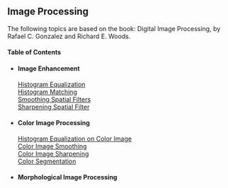 ## Image Processing
The following topics are based on the book: Digital Image Processing, by Rafael C. Gonzalez and Richard E. Woods.

#### Table of Contents  
* #### Image Enhancement    
   [Histogram Equalization](image_enhancement/histeq.md)  
   [Histogram Matching](image_enhancement/histmatching.md)     
   [Smoothing Spatial Filters](image_enhancement/smooth_spatial_filters.md)   
   [Sharpening Spatial Filter](image_enhancement/sharp_filter.md)
* #### Color Image Processing  
    [Histogram Equalization on Color Image](image_enhancement/histeqcolor.md)  
    [Color Image Smoothing](image_enhancement/smooth_color_filter.md)  
    [Color Image Sharpening](image_enhancement/sharp_color_filter.md)  
    [Color Segmentation]()  
* #### Morphological Image Processing
